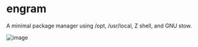 # engram
A minimal package manager using /opt, /usr/local, Z shell, and GNU stow.

![image](https://github.com/user-attachments/assets/e9e5ccab-ff33-42d0-8953-2fda5cd72b8f)
